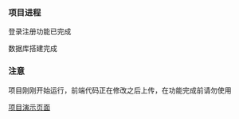 ### 项目进程

登录注册功能已完成

数据库搭建完成

### 注意

项目刚刚开始运行，前端代码正在修改之后上传，在功能完成前请勿使用

[项目演示页面](http://yx.ezsky.xyz/)

